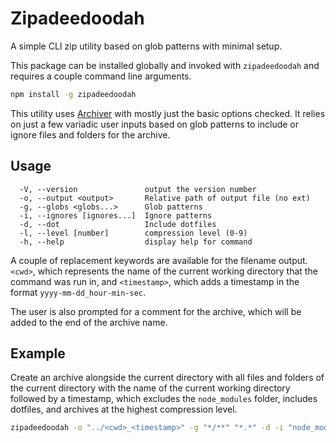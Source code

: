 # Zipadeedoodah

A simple CLI zip utility based on glob patterns with minimal setup.

This package can be installed globally and invoked with `zipadeedoodah` and requires a couple command line arguments.

```bash
npm install -g zipadeedoodah
```

This utility uses [Archiver](https://www.npmjs.com/package/archiver) with mostly just the basic options checked. It relies on just a few variadic user inputs based on glob patterns to include or ignore files and folders for the archive.

## Usage

```text
  -V, --version               output the version number
  -o, --output <output>       Relative path of output file (no ext)
  -g, --globs <globs...>      Glob patterns
  -i, --ignores [ignores...]  Ignore patterns
  -d, --dot                   Include dotfiles
  -l, --level [number]        compression level (0-9)
  -h, --help                  display help for command
```

A couple of replacement keywords are available for the filename output. `<cwd>`, which represents the name of the current working directory that the command was run in, and `<timestamp>`, which adds a timestamp in the format `yyyy-mm-dd_hour-min-sec`.

The user is also prompted for a comment for the archive, which will be added to the end of the archive name.

## Example

Create an archive alongside the current directory with all files and folders of the current directory with the name of the current working directory followed by a timestamp, which excludes the `node_modules` folder, includes dotfiles, and archives at the highest compression level.

```bash
zipadeedoodah -o "../<cwd>_<timestamp>" -g "*/**" "*.*" -d -i "node_modules/**" -l 9
```
